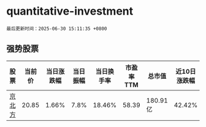 # quantitative-investment

`最后更新时间：2025-06-30 15:11:35 +0800`

## 强势股票

|股票|当前价|当日涨跌幅|当日振幅|当日换手率|市盈率TTM|总市值|近10日涨跌幅|
|----|----|----|----|----|----|----|----|
|[京北方](https://xueqiu.com/S/SZ002987)|20.85|1.66%|7.8%|18.46%|58.39|180.91亿|42.42%|
